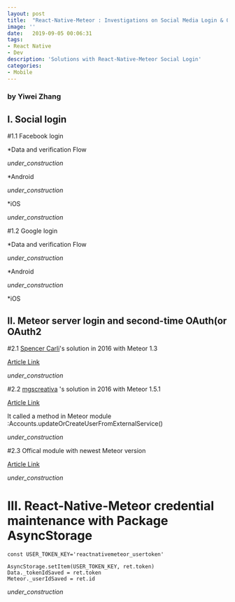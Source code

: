 ```yaml
---
layout: post
title:  "React-Native-Meteor : Investigations on Social Media Login & OAuth"
image: ''
date:   2019-09-05 00:06:31
tags:
- React Native 
- Dev
description: 'Solutions with React-Native-Meteor Social Login'
categories:
- Mobile
---
```


### by Yiwei Zhang

## I. Social login

#1.1 Facebook login

*Data and verification Flow

 _under_construction_
 
*Android

 _under_construction_
 
*iOS

 _under_construction_
 
#1.2 Google login

*Data and verification Flow

 _under_construction_
 
*Android

 _under_construction_
 
*iOS
 
## II. Meteor server login and second-time OAuth(or OAuth2

#2.1 [Spencer Carli](https://medium.com/@spencer_carli)'s solution in 2016 with Meteor 1.3 

[Article Link](https://medium.com/differential/react-native-meteor-oauth-with-facebook-3d1346d7cdb7#.kr5f8jorz)


 _under_construction_
 

#2.2 [mgscreativa](https://github.com/mgscreativa) 's solution in 2016 with Meteor 1.5.1

[Article Link](https://github.com/inProgress-team/react-native-meteor/issues/278)

It called a method in Meteor module :Accounts.updateOrCreateUserFromExternalService()

 _under_construction_
 

#2.3 Offical module with newest Meteor version

[Article Link](https://github.com/meteor/meteor/blob/devel/packages/facebook-oauth/facebook_server.js)

 _under_construction_
 

# III. React-Native-Meteor credential maintenance with Package AsyncStorage

    const USER_TOKEN_KEY='reactnativemeteor_usertoken'
   
    AsyncStorage.setItem(USER_TOKEN_KEY, ret.token)
    Data._tokenIdSaved = ret.token
    Meteor._userIdSaved = ret.id
    

 _under_construction_
 
